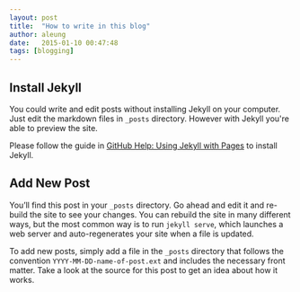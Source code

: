```yaml
---
layout: post
title:  "How to write in this blog"
author: aleung
date:   2015-01-10 00:47:48
tags: [blogging]
---
```


## Install Jekyll

You could write and edit posts without installing Jekyll on your computer. Just edit the markdown files in `_posts` directory. However with Jekyll you're able to preview the site.

Please follow the guide in [GitHub Help: Using Jekyll with Pages](https://help.github.com/articles/using-jekyll-with-pages/) to install Jekyll.

## Add New Post

You’ll find this post in your `_posts` directory. Go ahead and edit it and re-build the site to see your changes. You can rebuild the site in many different ways, but the most common way is to run `jekyll serve`, which launches a web server and auto-regenerates your site when a file is updated.

To add new posts, simply add a file in the `_posts` directory that follows the convention `YYYY-MM-DD-name-of-post.ext` and includes the necessary front matter. Take a look at the source for this post to get an idea about how it works.
